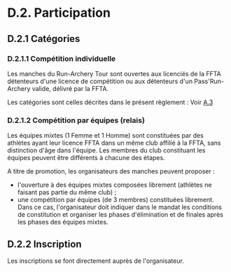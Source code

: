 # D.2. Participation

## D.2.1 Catégories

### D.2.1.1 Compétition individuelle

Les manches du Run-Archery Tour sont ouvertes aux licenciés de la FFTA détenteurs d'une licence de compétition ou aux détenteurs d'un Pass'Run-Archery valide, délivré par la FFTA.

Les catégories sont celles décrites dans le présent règlement : Voir [A.3](/reglements/II/7/A/3/)

### D.2.1.2 Compétition par équipes (relais)

Les équipes mixtes (1 Femme et 1 Homme) sont constituées par des athlètes ayant leur licence FFTA dans un même club affilié à la FFTA, sans distinction d'âge dans l'équipe.
Les membres du club constituant les équipes peuvent être différents à chacune des étapes.

A titre de promotion, les organisateurs des manches peuvent proposer :

- l'ouverture à des équipes mixtes composées librement (athlètes ne faisant pas partie du même club) ;
- une compétition par équipes (de 3 membres) constituées librement. Dans ce cas, l'organisateur doit indiquer dans le mandat les conditions de constitution et organiser les phases d'élimination et de finales après les phases des équipes mixtes.

## D.2.2 Inscription

Les inscriptions se font directement auprès de l'organisateur.
